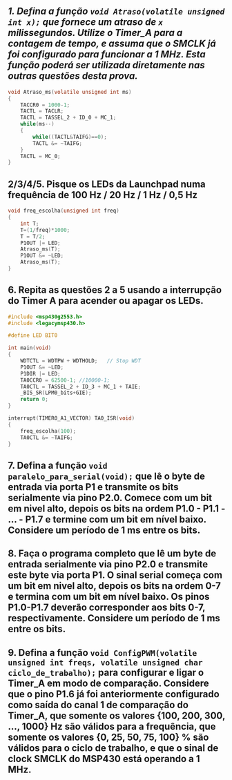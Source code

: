 ## *1. Defina a função `void Atraso(volatile unsigned int x);` que fornece um atraso de `x` milissegundos. Utilize o Timer_A para a contagem de tempo, e assuma que o SMCLK já foi configurado para funcionar a 1 MHz. Esta função poderá ser utilizada diretamente nas outras questões desta prova.*


```C
void Atraso_ms(volatile unsigned int ms)
{
    TACCR0 = 1000-1;
    TACTL = TACLR;
    TACTL = TASSEL_2 + ID_0 + MC_1;
    while(ms--)
    {
        while((TACTL&TAIFG)==0);
        TACTL &= ~TAIFG;
    }
    TACTL = MC_0;
}

```

## 2/3/4/5. Pisque os LEDs da Launchpad numa frequência de 100 Hz / 20 Hz / 1 Hz / 0,5 Hz

```C
void freq_escolha(unsigned int freq)
{
	int T;  
	T=(1/freq)*1000;
	T = T/2;
	P1OUT |= LED;
	Atraso_ms(T);
	P1OUT &= ~LED;
	Atraso_ms(T);
}
```

## 6. Repita as questões 2 a 5 usando a interrupção do Timer A para acender ou apagar os LEDs.

```C
#include <msp430g2553.h>
#include <legacymsp430.h>

#define LED BIT0

int main(void)
{
	WDTCTL = WDTPW + WDTHOLD;	// Stop WDT
	P1OUT &= ~LED;
	P1DIR |= LED;
	TA0CCR0 = 62500-1; //10000-1;
	TA0CTL = TASSEL_2 + ID_3 + MC_1 + TAIE;
	_BIS_SR(LPM0_bits+GIE);
	return 0;
}

interrupt(TIMER0_A1_VECTOR) TA0_ISR(void)
{
	freq_escolha(100);
	TA0CTL &= ~TAIFG;
}
```

## 7. Defina a função `void paralelo_para_serial(void);` que lê o byte de entrada via porta P1 e transmite os bits serialmente via pino P2.0. Comece com um bit em nivel alto, depois os bits na ordem P1.0 - P1.1 - … - P1.7 e termine com um bit em nível baixo. Considere um período de 1 ms entre os bits.

## 8. Faça o programa completo que lê um byte de entrada serialmente via pino P2.0 e transmite este byte via porta P1. O sinal serial começa com um bit em nivel alto, depois os bits na ordem 0-7 e termina com um bit em nível baixo. Os pinos P1.0-P1.7 deverão corresponder aos bits 0-7, respectivamente. Considere um período de 1 ms entre os bits.

## 9. Defina a função `void ConfigPWM(volatile unsigned int freqs, volatile unsigned char ciclo_de_trabalho);` para configurar e ligar o Timer_A em modo de comparação. Considere que o pino P1.6 já foi anteriormente configurado como saída do canal 1 de comparação do Timer_A, que somente os valores {100, 200, 300, …, 1000} Hz são válidos para a frequência, que somente os valores {0, 25, 50, 75, 100} % são válidos para o ciclo de trabalho, e que o sinal de clock SMCLK do MSP430 está operando a 1 MHz.

